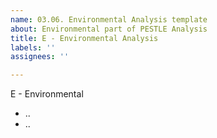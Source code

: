 ```yaml
---
name: 03.06. Environmental Analysis template
about: Environmental part of PESTLE Analysis
title: E - Environmental Analysis
labels: ''
assignees: ''

---
```


E - Environmental

- ..
- ..
